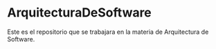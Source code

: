 # ArquitecturaDeSoftware
Este es el repositorio que se trabajara en la materia de Arquitectura de Software.
